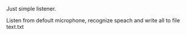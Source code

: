 
Just simple listener.

Listen from defoult microphone, recognize speach and write all to file text.txt

